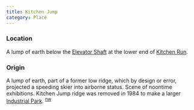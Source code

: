 ```yaml
---
title: Kitchen Jump
category: Place
---
```

### Location

A lump of earth below the [Elevator Shaft](Elevator-Shaft) at the lower end of [Kitchen Run](Kitchen-Run).

### Origin

A lump of earth, part of a former low ridge, which by design or error, projected a speeding skier into airborne status. Scene of noontime exhibitions. Kitchen Jump ridge was removed in 1984 to make a larger [Industrial Park](Industrial-Park). <sup>[nw][]</sup>


[nw]: Names-Walt "Meany Names by Walter Little, 1984"
